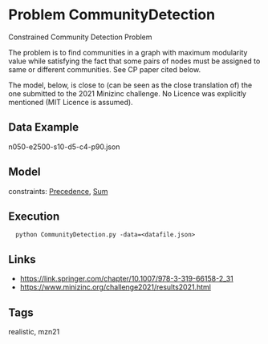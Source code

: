 # Problem CommunityDetection

Constrained Community Detection Problem

The problem is to find communities in a graph with maximum modularity value while satisfying the fact that some pairs of nodes must be assigned
to same or different communities.
See CP paper cited below.

The model, below, is close to (can be seen as the close translation of) the one submitted to the 2021 Minizinc challenge.
No Licence was explicitly mentioned (MIT Licence is assumed).

## Data Example
  n050-e2500-s10-d5-c4-p90.json

## Model
  constraints: [Precedence](http://pycsp.org/documentation/constraints/Precedence), [Sum](http://pycsp.org/documentation/constraints/Sum)

## Execution
```
  python CommunityDetection.py -data=<datafile.json>
```

## Links
  - https://link.springer.com/chapter/10.1007/978-3-319-66158-2_31
  - https://www.minizinc.org/challenge2021/results2021.html

## Tags
  realistic, mzn21
